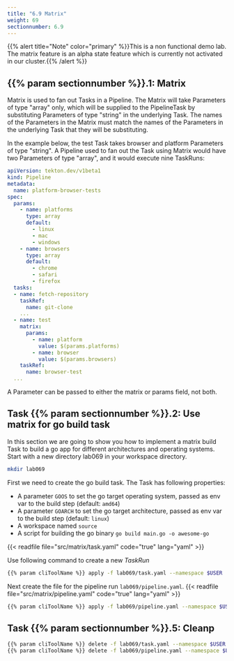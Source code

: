 ```yaml
---
title: "6.9 Matrix"
weight: 69
sectionnumber: 6.9
---
```


{{% alert title="Note" color="primary" %}}This is a non functional demo lab. The matrix feature is an alpha state feature which is currently not activated in our cluster.{{% /alert %}}


## {{% param sectionnumber %}}.1: Matrix

Matrix is used to fan out Tasks in a Pipeline. The Matrix will take Parameters of type "array" only, which will be supplied to the PipelineTask by substituting Parameters of type "string" in the underlying Task. The names of the Parameters in the Matrix must match the names of the Parameters in the underlying Task that they will be substituting.

In the example below, the test Task takes browser and platform Parameters of type "string". A Pipeline used to fan out the Task using Matrix would have two Parameters of type "array", and it would execute nine TaskRuns:

```yaml
apiVersion: tekton.dev/v1beta1
kind: Pipeline
metadata:
  name: platform-browser-tests
spec:
  params:
    - name: platforms
      type: array
      default:
        - linux
        - mac
        - windows
    - name: browsers
      type: array
      default:
        - chrome
        - safari
        - firefox    
  tasks:
  - name: fetch-repository
    taskRef:
      name: git-clone
    ...
  - name: test
    matrix:
      params:
        - name: platform
          value: $(params.platforms)
        - name: browser
          value: $(params.browsers)
    taskRef:
      name: browser-test
  ...
```
A Parameter can be passed to either the matrix or params field, not both.


## Task {{% param sectionnumber %}}.2: Use matrix for go build task

In this section we are going to show you how to implement a matrix build Task to build a go app for different architectures and operating systems.
Start with a new directory lab069 in your workspace directory.

```bash
mkdir lab069
```

First we need to create the go build task. The Task has following properties:

* A parameter `GOOS` to set the go target operating system, passed as env var to the build step (default: `amd64`)
* A parameter `GOARCH` to set the go target architecture, passed as env var to the build step (default: `linux`)
* A workspace named `source`
* A script for building the go binary `go build main.go -o awesome-go`


{{< readfile file="src/matrix/task.yaml"  code="true" lang="yaml"  >}}

Use following command to create a new *TaskRun*

```bash
{{% param cliToolName %}} apply -f lab069/task.yaml --namespace $USER 
```


Next create the file for the pipeline run `lab069/pipeline.yaml`.
{{< readfile file="src/matrix/pipeline.yaml" code="true" lang="yaml"  >}}


```bash
{{% param cliToolName %}} apply -f lab069/pipeline.yaml --namespace $USER 
```


## Task {{% param sectionnumber %}}.5: Cleanp

```bash
{{% param cliToolName %}} delete -f lab069/task.yaml --namespace $USER 
{{% param cliToolName %}} delete -f lab069/pipeline.yaml --namespace $USER 
```

